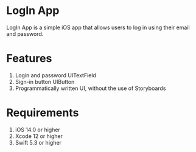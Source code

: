 # LogIn App
LogIn App is a simple iOS app that allows users to log in using their email and password.
# Features
1. Login and password UITextField
2. Sign-in button UIButton
3. Programmatically written UI, without the use of Storyboards
# Requirements
1. iOS 14.0 or higher
2. Xcode 12 or higher
3. Swift 5.3 or higher

